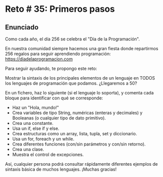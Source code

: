 # Reto # 35: Primeros pasos

## Enunciado

Como cada año, el día 256 se celebra el "Día de la Programación".

En nuestra comunidad siempre hacemos una gran fiesta donde repartirmos 256 regalos para seguir aprendiendo programación: https://diadelaprogramacion.com

Para seguir ayudando, te propongo este reto:

Mostrar la sintaxis de los principales elementos de un lenguaje en TODOS los lenguajes de programación que podamos. ¿Llegaremos a 50?

En un fichero, haz lo siguiente (si el lenguaje lo soporta), y comenta cada bloque para identificar con qué se corresponde:

- Haz un "Hola, mundo!"
- Crea variables de tipo String, numéricas (enteras y decimales) y Booleanas (o cualquier tipo de dato primitivo).
- Crea una constante.
- Usa un if, else if y else.
- Crea estructuras como un array, lista, tupla, set y diccionario.
- Usa un for, foreach y un while.
- Crea diferentes funciones (con/sin parámetros y con/sin retorno).
- Crea una clase.
- Muestra el control de excepciones.

Así, cualquier persona podrá consultar rápidamente diferentes ejemplos de sintaxis básica de muchos lenguajes.
¡Muchas gracias!

